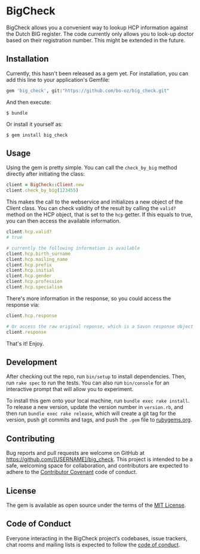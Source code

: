 # BigCheck

BigCheck allows you a convenient way to lookup HCP information against the Dutch BIG register. The code currently only allows you to look-up doctor based on their registration number. This might be extended in the future.

## Installation

Currently, this hasn't been released as a gem yet. For installation, you can add this line to your application's Gemfile:

```ruby
gem 'big_check', git:"https://github.com/bo-oz/big_check.git"
```

And then execute:

    $ bundle

Or install it yourself as:

    $ gem install big_check

## Usage

Using the gem is pretty simple. You can call the `check_by_big` method directly after initiating the class:

```ruby
client = BigCheck::Client.new
client.check_by_big(123455)
```

This makes the call to the webservice and initializes a new object of the Client class. You can check validity of the result by calling the `valid?` method on the HCP object, that is set to the `hcp` getter. If this equals to true, you can then access the available information.

```ruby
client.hcp.valid?
# true

# currently the following information is available
client.hcp.birth_surname
client.hcp.mailing_name
client.hcp.prefix
client.hcp.initial
client.hcp.gender
client.hcp.profession
client.hcp.specialism
```
There's more information in the response, so you could access the response via:

```ruby
client.hcp.response

# Or access the raw original reponse, which is a Savon response object
client.response
```

That's it! Enjoy.

## Development

After checking out the repo, run `bin/setup` to install dependencies. Then, run `rake spec` to run the tests. You can also run `bin/console` for an interactive prompt that will allow you to experiment.

To install this gem onto your local machine, run `bundle exec rake install`. To release a new version, update the version number in `version.rb`, and then run `bundle exec rake release`, which will create a git tag for the version, push git commits and tags, and push the `.gem` file to [rubygems.org](https://rubygems.org).

## Contributing

Bug reports and pull requests are welcome on GitHub at https://github.com/[USERNAME]/big_check. This project is intended to be a safe, welcoming space for collaboration, and contributors are expected to adhere to the [Contributor Covenant](http://contributor-covenant.org) code of conduct.

## License

The gem is available as open source under the terms of the [MIT License](https://opensource.org/licenses/MIT).

## Code of Conduct

Everyone interacting in the BigCheck project’s codebases, issue trackers, chat rooms and mailing lists is expected to follow the [code of conduct](https://github.com/[USERNAME]/big_check/blob/master/CODE_OF_CONDUCT.md).
